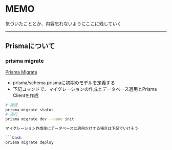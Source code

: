 # MEMO

気づいたこととか、内容忘れないようにここに残していく

---

## Prismaについて

### prisma migrate

[Prisma Migrate](https://www.prisma.io/docs/concepts/components/prisma-migrate)

- prisma/schema.prismaに初期のモデルを定義する
- 下記コマンドで、マイグレーションの作成とデータベース適用とPrisma Clientを作成

```bash
# 確認
prisma migrate status
# 実行
prisma migrate dev --name init

マイグレーション作成後にデータベースに適用だけする場合は下記でいけそう

```bash
prisma migrate deploy
```